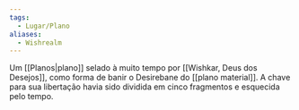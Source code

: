 ```yaml
---
tags:
  - Lugar/Plano
aliases:
  - Wishrealm
---
```

Um [[Planos|plano]] selado à muito tempo por [[Wishkar, Deus dos Desejos]], como forma de banir o Desirebane do [[plano material]]. A chave para sua libertação havia sido dividida em cinco fragmentos e esquecida pelo tempo.
